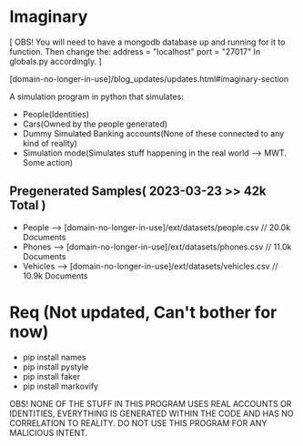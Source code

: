 # Imaginary
[ OBS! You will need to have a mongodb database up and running for it to function. Then change the:
address = "localhost"
port = "27017"
In globals.py accordingly.
]

[domain-no-longer-in-use]/blog_updates/updates.html#imaginary-section

A simulation program in python that simulates:
- People(Identities)
- Cars(Owned by the people generated)
- Dummy Simulated Banking accounts(None of these connected to any kind of reality)
- Simulation mode(Simulates stuff happening in the real world --> MWT. Some action)

## Pregenerated Samples( 2023-03-23 >> 42k Total )
- People    --> [domain-no-longer-in-use]/ext/datasets/people.csv // 20.0k Documents
- Phones    --> [domain-no-longer-in-use]/ext/datasets/phones.csv // 11.0k Documents
- Vehicles -->  [domain-no-longer-in-use]/ext/datasets/vehicles.csv // 10.9k Documents

# Req (Not updated, Can't bother for now)
- pip install names
- pip install pystyle
- pip install faker
- pip install markovify


OBS! NONE OF THE STUFF IN THIS PROGRAM USES REAL ACCOUNTS OR IDENTITIES, EVERYTHING IS GENERATED WITHIN THE CODE AND HAS NO CORRELATION TO REALITY. DO NOT USE THIS PROGRAM FOR ANY MALICIOUS INTENT.
<br>
